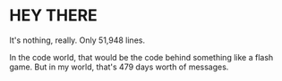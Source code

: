 # HEY THERE
It's nothing, really.  Only 51,948 lines. 

In the code world, that would be the code behind something like a flash game. But in my world, that's 479 days worth of messages.
